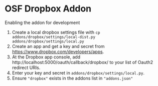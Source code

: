 # OSF Dropbox Addon

Enabling the addon for development

1. Create a local dropbox settings file with `cp addons/dropbox/settings/local-dist.py addons/dropbox/settings/local.py`
2. Create an app and get a key and secret from https://www.dropbox.com/developers/apps.
3. At the Dropbox app console, add http://localhost:5000/oauth/callback/dropbox/ to your list of Oauth2 redirect URIs.
4. Enter your key and secret in `addons/dropbox/settings/local.py`.
5. Ensure `"dropbox"` exists in the addons list in `"addons.json"`
